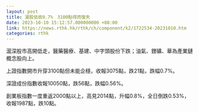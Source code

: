 ```yaml
---
layout: post
title: 滬股低收0.7%　3100點得而復失
date: 2023-10-10 15:12:57.000000000 +08:00
link: https://news.rthk.hk/rthk/ch/component/k2/1722534-20231010.htm
categories: rthk
---
```


滬深股市高開低走，醫藥醫療、基建、中字頭股份下跌；油氣、鋰礦、華為產業鏈概念股向上。

上證指數開市升穿3100點但未能企穩，收報3075點，跌21點，跌幅0.7%。

深證成份指數收報10050點，跌56點，跌幅0.56%。

創業板指數一度重返2000點以上，高見2014點，升幅0.8%，全日倒跌0.53%，收報1987點，跌10點。
